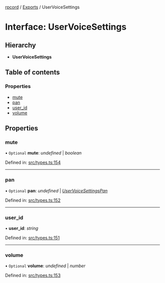 [rpcord](../README.md) / [Exports](../modules.md) / UserVoiceSettings

# Interface: UserVoiceSettings

## Hierarchy

* **UserVoiceSettings**

## Table of contents

### Properties

- [mute](uservoicesettings.md#mute)
- [pan](uservoicesettings.md#pan)
- [user\_id](uservoicesettings.md#user_id)
- [volume](uservoicesettings.md#volume)

## Properties

### mute

• `Optional` **mute**: *undefined* \| *boolean*

Defined in: [src/types.ts:154](https://github.com/DjDeveloperr/RPCord/blob/ac2ab55/src/types.ts#L154)

___

### pan

• `Optional` **pan**: *undefined* \| [*UserVoiceSettingsPan*](uservoicesettingspan.md)

Defined in: [src/types.ts:152](https://github.com/DjDeveloperr/RPCord/blob/ac2ab55/src/types.ts#L152)

___

### user\_id

• **user\_id**: *string*

Defined in: [src/types.ts:151](https://github.com/DjDeveloperr/RPCord/blob/ac2ab55/src/types.ts#L151)

___

### volume

• `Optional` **volume**: *undefined* \| *number*

Defined in: [src/types.ts:153](https://github.com/DjDeveloperr/RPCord/blob/ac2ab55/src/types.ts#L153)
